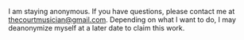 I am staying anonymous. If you have questions, please contact me at [thecourtmusician@gmail.com](mailto:thecourtmusician@gmail.com). Depending on what I want to do, I may deanonymize myself at a later date to claim this work.